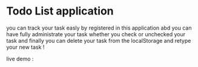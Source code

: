 # Todo List application

you can track your task easly by registered in this application
abd you can have fully administrate your task whether you check or unchecked
your task and finally you can delete your task from the localStorage and retype your new task !

live demo :
